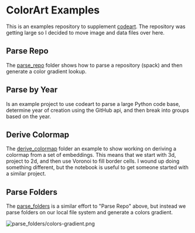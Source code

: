 # ColorArt Examples

This is an examples repository to supplement [codeart](https://github.com/vsoch/codeart).
The repository was getting large so I decided to move image and data files over here.

## Parse Repo

The [parse_repo](parse_repo) folder shows how to parse a repository (spack)
and then generate a color gradient lookup.

## Parse by Year

Is an example project to use codeart to parse a large Python code base, determine
year of creation using the GitHub api, and then break into groups based on the year.

## Derive Colormap

The [derive_colormap](derive_colormap) folder an example to show working on deriving a colormap from a set of embeddings. 
This means that we start with 3d, project to 2d, and then use Voronoi to
fill border cells. I wound up doing something different, but the notebook
is useful to get someone started with a similar project.

## Parse Folders

The [parse_folders](parse_folders) is a similar effort to "Parse Repo" above,
but instead we parse folders on our local file system and generate a colors
gradient.

![parse_folders/colors-gradient.png](parse_folders/colors-gradient.png)
